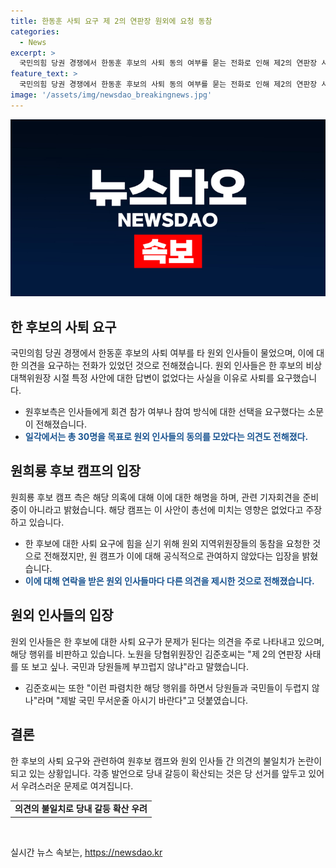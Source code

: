 ```yaml
---
title: 한동훈 사퇴 요구 제 2의 연판장 원외에 요청 동참
categories:
  - News
excerpt: >
  국민의힘 당권 경쟁에서 한동훈 후보의 사퇴 동의 여부를 묻는 전화로 인해 제2의 연판장 사태 우려가 나왔다. 일부 원외 인사들은 한 후보의 사퇴를 요구하는 전화를 받았으며, 이에 대한 의견은 분분하다. 원희룡 캠프는 관여를 부인하고, 한 후보는 총선에서의 영향이 없다고 주장하고 있다. 그러나 원 캠프는 사퇴 요구를 힘을 싣기 위해 동참을 호소한 것으로 전해졌다. 이에 대한 의견은 분분하며, 해당 사안은 논란을 빚고 있다.
feature_text: >
  국민의힘 당권 경쟁에서 한동훈 후보의 사퇴 동의 여부를 묻는 전화로 인해 제2의 연판장 사태 우려가 나왔다. 일부 원외 인사들은 한 후보의 사퇴를 요구하는 전화를 받았으며, 이에 대한 의견은 분분하다. 원희룡 캠프는 관여를 부인하고, 한 후보는 총선에서의 영향이 없다고 주장하고 있다. 그러나 원 캠프는 사퇴 요구를 힘을 싣기 위해 동참을 호소한 것으로 전해졌다. 이에 대한 의견은 분분하며, 해당 사안은 논란을 빚고 있다.
image: '/assets/img/newsdao_breakingnews.jpg'
---
```


<p><img src="/assets/img/newsdao_breakingnews.jpg" alt="implanttips 속보" /></p>

<h2 data-ke-size="size26">한 후보의 사퇴 요구</h2>

<p data-ke-size="size16">국민의힘 당권 경쟁에서 한동훈 후보의 사퇴 여부를 타 원외 인사들이 물었으며, 이에 대한 의견을 요구하는 전화가 있었던 것으로 전해졌습니다. 원외 인사들은 한 후보의 비상대책위원장 시절 특정 사안에 대한 답변이 없었다는 사실을 이유로 사퇴를 요구했습니다.</p>

<ul>
<li>원후보측은 인사들에게 회견 참가 여부나 참여 방식에 대한 선택을 요구했다는 소문이 전해졌습니다.</li>
<li><b><span style="color: #1a5490;">일각에서는 총 30명을 목표로 원외 인사들의 동의를 모았다는 의견도 전해졌다.</span></b></li>
</ul>

<h2 data-ke-size="size26">원희룡 후보 캠프의 입장</h2>

<p data-ke-size="size16">원희룡 후보 캠프 측은 해당 의혹에 대해 이에 대한 해명을 하며, 관련 기자회견을 준비 중이 아니라고 밝혔습니다. 해당 캠프는 이 사안이 총선에 미치는 영향은 없었다고 주장하고 있습니다.</p>

<ul>
<li>한 후보에 대한 사퇴 요구에 힘을 싣기 위해 원외 지역위원장들의 동참을 요청한 것으로 전해졌지만, 원 캠프가 이에 대해 공식적으로 관여하지 않았다는 입장을 밝혔습니다.</li>
<li><b><span style="color: #1a5490;">이에 대해 연락을 받은 원외 인사들마다 다른 의견을 제시한 것으로 전해졌습니다.</span></b></li>
</ul>

<h2 data-ke-size="size26">원외 인사들의 입장</h2>

<p data-ke-size="size16">원외 인사들은 한 후보에 대한 사퇴 요구가 문제가 된다는 의견을 주로 나타내고 있으며, 해당 행위를 비판하고 있습니다. 노원을 당협위원장인 김준호씨는 "제 2의 연판장 사태를 또 보고 싶나. 국민과 당원들께 부끄럽지 않냐"라고 말했습니다.</p>

<ul>
<li>김준호씨는 또한 "이런 파렴치한 해당 행위를 하면서 당원들과 국민들이 두렵지 않나"라며 "제발 국민 무서운줄 아시기 바란다"고 덧붙였습니다.</li>
</ul>

<h2 data-ke-size="size26">결론</h2>

<p data-ke-size="size16">한 후보의 사퇴 요구와 관련하여 원후보 캠프와 원외 인사들 간 의견의 불일치가 논란이 되고 있는 상황입니다. 각종 발언으로 당내 갈등이 확산되는 것은 당 선거를 앞두고 있어서 우려스러운 문제로 여겨집니다.</p>

<table>
<tbody>
<tr>
<td style="text-align: center; height: 17px;"><b>의견의 불일치로 당내 갈등 확산 우려</b></td>
</tr>
</tbody>
</table>

<p data-ke-size="size16">&nbsp;</p>
실시간 뉴스 속보는, <a href="https://newsdao.kr" rel="dofollow">https://newsdao.kr</a>


